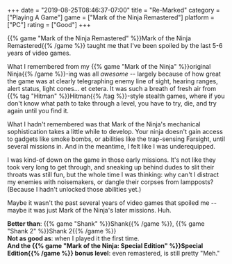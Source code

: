 +++
date = "2019-08-25T08:46:37-07:00"
title = "Re-Marked"
category = ["Playing A Game"]
game = ["Mark of the Ninja Remastered"]
platform = ["PC"]
rating = ["Good"]
+++

{{% game "Mark of the Ninja Remastered" %}}Mark of the Ninja Remastered{{% /game %}} taught me that I've been spoiled by the last 5-6 years of video games.

What I remembered from my {{% game "Mark of the Ninja" %}}original Ninja{{% /game %}}-ing was all <i>awesome</i> -- largely because of how great the game was at clearly telegraphing enemy line of sight, hearing ranges, alert status, light cones... et cetera.  It was such a breath of fresh air from {{% tag "Hitman" %}}Hitman{{% /tag %}}-style stealth games, where if you don't know what path to take through a level, you have to try, die, and try again until you find it.

What I hadn't remembered was that Mark of the Ninja's mechanical sophistication takes a little while to develop.  Your ninja doesn't gain access to gadgets like smoke bombs, or abilities like the trap-sensing Farsight, until several missions in.  And in the meantime, I felt like I was underequipped.

I was kind-of down on the game in those early missions.  It's not like they took very long to get through, and sneaking up behind dudes to slit their throats was still fun, but the whole time I was thinking: why can't I distract my enemies with noisemakers, or dangle their corpses from lampposts?  (Because I hadn't unlocked those abilities yet.)

Maybe it wasn't the past several years of video games that spoiled me -- maybe it was just Mark of the Ninja's later missions.  Huh.

<b>Better than</b>: {{% game "Shank" %}}Shank{{% /game %}}, {{% game "Shank 2" %}}Shank 2{{% /game %}}  
<b>Not as good as</b>: when I played it the first time.  
<b>And the {{% game "Mark of the Ninja: Special Edition" %}}Special Edition{{% /game %}} bonus level</b>: even remastered, is still pretty "Meh."

